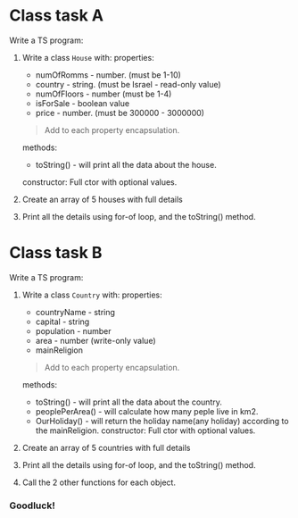 # Class task A

Write a TS program:

1.  Write a class `House` with:
    properties:

    - numOfRomms - number. (must be 1-10)
    - country - string. (must be Israel - read-only value)
    - numOfFloors - number (must be 1-4)
    - isForSale - boolean value
    - price - number. (must be 300000 - 3000000)

    > Add to each property encapsulation.

    methods:

    - toString() - will print all the data about the house.

    constructor: Full ctor with optional values.

2.  Create an array of 5 houses with full details
3.  Print all the details using for-of loop, and the toString() method.

# Class task B

Write a TS program:

1.  Write a class `Country` with:
    properties:

    - countryName - string
    - capital - string
    - population - number
    - area - number (write-only value)
    - mainReligion

    > Add to each property encapsulation.

    methods:

    - toString() - will print all the data about the country.
    - peoplePerArea() - will calculate how many peple live in km2.
    - OurHoliday() - will return the holiday name(any holiday) according to the mainReligion.
      constructor: Full ctor with optional values.

2.  Create an array of 5 countries with full details
3.  Print all the details using for-of loop, and the toString() method.
4.  Call the 2 other functions for each object.

### Goodluck!
